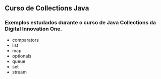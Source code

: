 ## Curso de Collections Java

### Exemplos estudados durante o curso de Java Collections  da Digital Innovation One.

- comparators
- list
- map
- optionals
- queue
- set
- stream
